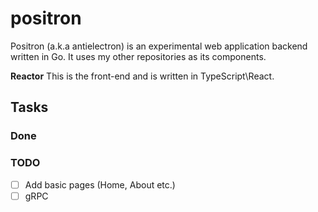 # positron

Positron (a.k.a antielectron) is an experimental web application backend written in Go. It uses my other repositories as its components.

**Reactor** This is the front-end and is written in TypeScript\React.

## Tasks
### Done
### TODO
- [ ] Add basic pages (Home, About etc.)
- [ ] gRPC
